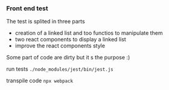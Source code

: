 ### Front end test

The test is splited in three parts
- creation of a linked list and too functios to manipulate them
- two react components to display a linked list
- improve the react components style

Some part of code are dirty but it s the purpose :)

run tests 
`./node_modules/jest/bin/jest.js`

transpile code
`npx webpack`

